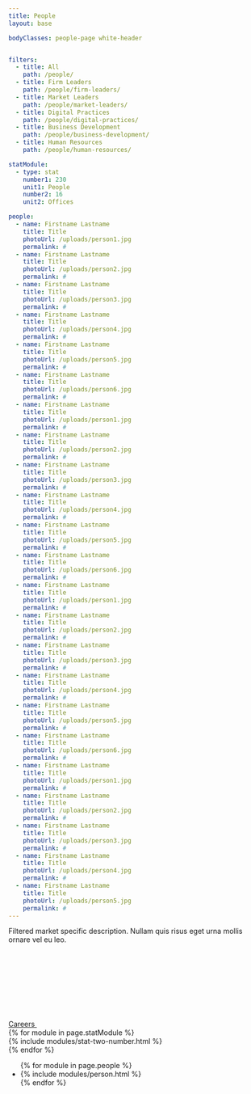 ```yaml
---
title: People
layout: base

bodyClasses: people-page white-header


filters:
  - title: All
    path: /people/
  - title: Firm Leaders
    path: /people/firm-leaders/
  - title: Market Leaders
    path: /people/market-leaders/
  - title: Digital Practices
    path: /people/digital-practices/
  - title: Business Development
    path: /people/business-development/
  - title: Human Resources
    path: /people/human-resources/

statModule:
  - type: stat
    number1: 230
    unit1: People
    number2: 16
    unit2: Offices

people:
  - name: Firstname Lastname
    title: Title
    photoUrl: /uploads/person1.jpg
    permalink: #
  - name: Firstname Lastname
    title: Title
    photoUrl: /uploads/person2.jpg
    permalink: #
  - name: Firstname Lastname
    title: Title
    photoUrl: /uploads/person3.jpg
    permalink: #
  - name: Firstname Lastname
    title: Title
    photoUrl: /uploads/person4.jpg
    permalink: #
  - name: Firstname Lastname
    title: Title
    photoUrl: /uploads/person5.jpg
    permalink: #
  - name: Firstname Lastname
    title: Title
    photoUrl: /uploads/person6.jpg
    permalink: #
  - name: Firstname Lastname
    title: Title
    photoUrl: /uploads/person1.jpg
    permalink: #
  - name: Firstname Lastname
    title: Title
    photoUrl: /uploads/person2.jpg
    permalink: #
  - name: Firstname Lastname
    title: Title
    photoUrl: /uploads/person3.jpg
    permalink: #
  - name: Firstname Lastname
    title: Title
    photoUrl: /uploads/person4.jpg
    permalink: #
  - name: Firstname Lastname
    title: Title
    photoUrl: /uploads/person5.jpg
    permalink: #
  - name: Firstname Lastname
    title: Title
    photoUrl: /uploads/person6.jpg
    permalink: #
  - name: Firstname Lastname
    title: Title
    photoUrl: /uploads/person1.jpg
    permalink: #
  - name: Firstname Lastname
    title: Title
    photoUrl: /uploads/person2.jpg
    permalink: #
  - name: Firstname Lastname
    title: Title
    photoUrl: /uploads/person3.jpg
    permalink: #
  - name: Firstname Lastname
    title: Title
    photoUrl: /uploads/person4.jpg
    permalink: #
  - name: Firstname Lastname
    title: Title
    photoUrl: /uploads/person5.jpg
    permalink: #
  - name: Firstname Lastname
    title: Title
    photoUrl: /uploads/person6.jpg
    permalink: #
  - name: Firstname Lastname
    title: Title
    photoUrl: /uploads/person1.jpg
    permalink: #
  - name: Firstname Lastname
    title: Title
    photoUrl: /uploads/person2.jpg
    permalink: #
  - name: Firstname Lastname
    title: Title
    photoUrl: /uploads/person3.jpg
    permalink: #
  - name: Firstname Lastname
    title: Title
    photoUrl: /uploads/person4.jpg
    permalink: #
  - name: Firstname Lastname
    title: Title
    photoUrl: /uploads/person5.jpg
    permalink: #
---
```


<div class="row">
  <div class="row-block">
    <div class="module text-module background-white text-black">
      <p class="font-h1">Filtered market specific description. Nullam quis risus eget urna mollis ornare vel eu leo.</p>
      <div class="buttons">
        <a class="button" href="/careers/">
          <span class="border"></span><span class="extra-corners"></span>
          Careers
          <svg class="icon icon-right-arrow"><use xlink:href="#icon-right-arrow" /></svg>
        </a>
      </div>
    </div>
  </div>
  {% for module in page.statModule %}
    <div class="row-block">
      {% include modules/stat-two-number.html %}
    </div>
  {% endfor %}
</div>
<ul class="row -quarters semantic-only-list">
  {% for module in page.people %}
    <li class="row-block quarter-separator">
      {% include modules/person.html %}
    </li>
  {% endfor %}
</ul>